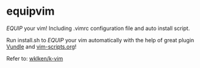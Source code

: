 equipvim
========

*EQUIP* your vim! Including .vimrc configuration file and auto install script.

Run install.sh to *EQUIP* your vim automatically with the help of great plugin [Vundle](https://github.com/gmarik/vundle "Vundle") and [vim-scripts.org](vim-scripts.org "vim-scripts.org")!

Refer to: [wklken/k-vim](https://github.com/wklken/k-vim "k-vim")
